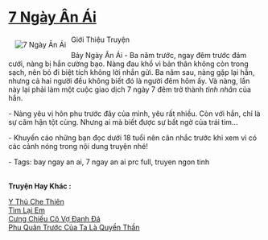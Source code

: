 <a href="https://utruyen.com/7-ngay-an-ai/2065/" title="7 Ngày Ân Ái"><h1>7 Ngày Ân Ái</h1></a><div style="display:table"><img align="right" style="float: left; padding: 10px;" src="https://utruyen.com/images/story/200x260/7-ngay-an-ai.jpg" alt="7 Ngày Ân Ái">Giới Thiệu Truyện<p></p>Bảy Ngày Ân Ái - Ba năm trước, ngay đêm trước đám cưới, nàng bị hắn cường bạo. Nàng đau khổ vì bản thân không còn trong sạch, nên bỏ đi biệt tích không lời nhắn gửi. Ba năm sau, nàng gặp lại hắn, nhưng cả hai người đều không biết đó là người đêm hôm ấy. Và nàng, lần này lại phải làm một cuộc giao dịch 7 ngày 7 đêm trở thành <em>tình nhân</em> của hắn.<p></p> - Nàng yêu vị hôn phu trước đây của mình, yêu rất nhiều. Còn với hắn, chỉ là sự căm hận tột cùng. Nhưng ai mà biết được sự bất ngờ của trái tim…<p></p> - Khuyến cáo những bạn đọc dưới 18 tuổi nên cân nhắc trước khi xem vì có các cảnh nóng trong nội dung truyện nhé!<p></p> - Tags: bay ngay an ai, 7 ngay an ai prc full, truyen ngon tinh</div><p><br><b>Truyện Hay Khác :</b></p><a href="https://utruyen.com/y-thu-che-thien/1628/" alt="Y Thủ Che Thiên">Y Thủ Che Thiên</a><br/><a href="https://truyenngontinhay.wordpress.com/2019/10/03/tim-lai-em/" alt="Tìm Lại Em">Tìm Lại Em</a><br/><a href="https://www.flickr.com/photos/184340401@N07/48869049137/" alt="Cưng Chiều Cô Vợ Đanh Đá">Cưng Chiều Cô Vợ Đanh Đá</a><br/><a href="https://github.com/quanluxury/ngontinhhot/tree/master/truyenhay/18911/" alt="Phu Quân Trước Của Ta Là Quyền Thần">Phu Quân Trước Của Ta Là Quyền Thần</a><br/>
